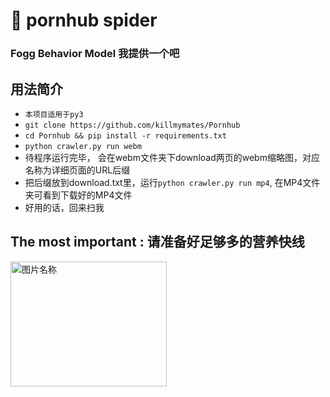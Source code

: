 #  pornhub spider
### Fogg Behavior Model 我提供一个吧

## 用法简介

- ```本项目适用于py3```
- ```git clone https://github.com/killmymates/Pornhub ```
- ```cd Pornhub && pip install -r requirements.txt```
- ```python crawler.py run webm```
- 待程序运行完毕， 会在webm文件夹下download两页的webm缩略图，对应名称为详细页面的URL后缀
- 把后缀放到download.txt里，运行```python crawler.py run mp4```, 在MP4文件夹可看到下载好的MP4文件
- 好用的话，回来扫我 

## The most important : 请准备好足够多的营养快线

<img src="https://github.com/killmymates/Pornhub/blob/master/img/zhifubao.img?raw=true" width = "250" height = "200" alt="图片名称" align=center />
